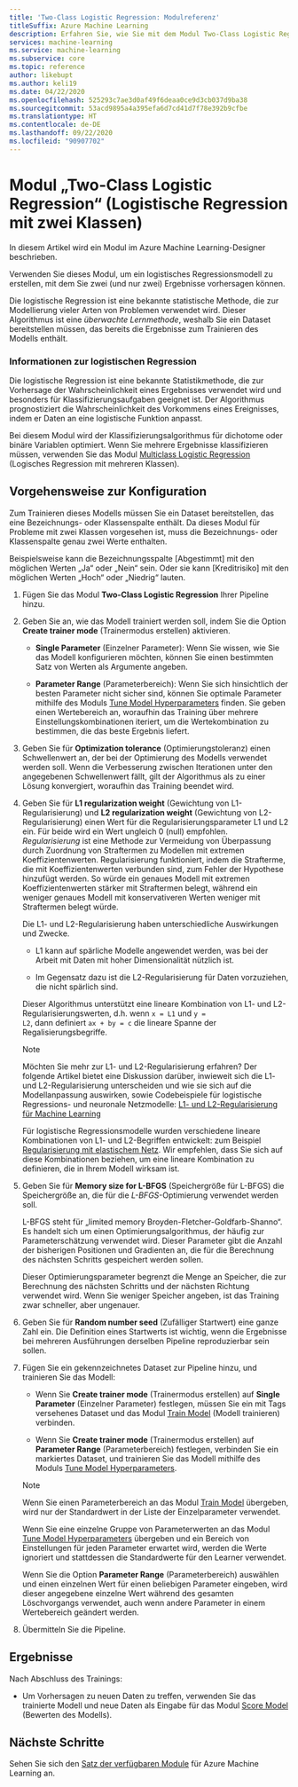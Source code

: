 ```yaml
---
title: 'Two-Class Logistic Regression: Modulreferenz'
titleSuffix: Azure Machine Learning
description: Erfahren Sie, wie Sie mit dem Modul Two-Class Logistic Regression in Azure Machine Learning ein logistisches Regressionsmodell erstellen, mit dem Sie zwei (und nur zwei) Ergebnisse vorhersagen können.
services: machine-learning
ms.service: machine-learning
ms.subservice: core
ms.topic: reference
author: likebupt
ms.author: keli19
ms.date: 04/22/2020
ms.openlocfilehash: 525293c7ae3d0af49f6deaa0ce9d3cb037d9ba38
ms.sourcegitcommit: 53acd9895a4a395efa6d7cd41d7f78e392b9cfbe
ms.translationtype: HT
ms.contentlocale: de-DE
ms.lasthandoff: 09/22/2020
ms.locfileid: "90907702"
---
```

# <a name="two-class-logistic-regression-module"></a>Modul „Two-Class Logistic Regression“ (Logistische Regression mit zwei Klassen)

In diesem Artikel wird ein Modul im Azure Machine Learning-Designer beschrieben.

Verwenden Sie dieses Modul, um ein logistisches Regressionsmodell zu erstellen, mit dem Sie zwei (und nur zwei) Ergebnisse vorhersagen können. 

Die logistische Regression ist eine bekannte statistische Methode, die zur Modellierung vieler Arten von Problemen verwendet wird. Dieser Algorithmus ist eine *überwachte Lernmethode*, weshalb Sie ein Dataset bereitstellen müssen, das bereits die Ergebnisse zum Trainieren des Modells enthält.  

### <a name="about-logistic-regression"></a>Informationen zur logistischen Regression  

Die logistische Regression ist eine bekannte Statistikmethode, die zur Vorhersage der Wahrscheinlichkeit eines Ergebnisses verwendet wird und besonders für Klassifizierungsaufgaben geeignet ist. Der Algorithmus prognostiziert die Wahrscheinlichkeit des Vorkommens eines Ereignisses, indem er Daten an eine logistische Funktion anpasst.
  
Bei diesem Modul wird der Klassifizierungsalgorithmus für dichotome oder binäre Variablen optimiert. Wenn Sie mehrere Ergebnisse klassifizieren müssen, verwenden Sie das Modul [Multiclass Logistic Regression](./multiclass-logistic-regression.md) (Logisches Regression mit mehreren Klassen).

##  <a name="how-to-configure"></a>Vorgehensweise zur Konfiguration  

Zum Trainieren dieses Modells müssen Sie ein Dataset bereitstellen, das eine Bezeichnungs- oder Klassenspalte enthält. Da dieses Modul für Probleme mit zwei Klassen vorgesehen ist, muss die Bezeichnungs- oder Klassenspalte genau zwei Werte enthalten. 

Beispielsweise kann die Bezeichnungsspalte [Abgestimmt] mit den möglichen Werten „Ja“ oder „Nein“ sein. Oder sie kann [Kreditrisiko] mit den möglichen Werten „Hoch“ oder „Niedrig“ lauten. 
  
1.  Fügen Sie das Modul **Two-Class Logistic Regression** Ihrer Pipeline hinzu.  
  
2.  Geben Sie an, wie das Modell trainiert werden soll, indem Sie die Option **Create trainer mode** (Trainermodus erstellen) aktivieren.  
  
    -   **Single Parameter** (Einzelner Parameter): Wenn Sie wissen, wie Sie das Modell konfigurieren möchten, können Sie einen bestimmten Satz von Werten als Argumente angeben.  

    -   **Parameter Range** (Parameterbereich): Wenn Sie sich hinsichtlich der besten Parameter nicht sicher sind, können Sie optimale Parameter mithilfe des Moduls [Tune Model Hyperparameters](tune-model-hyperparameters.md) finden. Sie geben einen Wertebereich an, woraufhin das Training über mehrere Einstellungskombinationen iteriert, um die Wertekombination zu bestimmen, die das beste Ergebnis liefert.
  
3.  Geben Sie für **Optimization tolerance** (Optimierungstoleranz) einen Schwellenwert an, der bei der Optimierung des Modells verwendet werden soll. Wenn die Verbesserung zwischen Iterationen unter den angegebenen Schwellenwert fällt, gilt der Algorithmus als zu einer Lösung konvergiert, woraufhin das Training beendet wird.  
  
4.  Geben Sie für **L1 regularization weight** (Gewichtung von L1-Regularisierung) und **L2 regularization weight** (Gewichtung von L2-Regularisierung) einen Wert für die Regularisierungsparameter L1 und L2 ein. Für beide wird ein Wert ungleich 0 (null) empfohlen.  
     *Regularisierung* ist eine Methode zur Vermeidung von Überpassung durch Zuordnung von Straftermen zu Modellen mit extremen Koeffizientenwerten. Regularisierung funktioniert, indem die Strafterme, die mit Koeffizientenwerten verbunden sind, zum Fehler der Hypothese hinzufügt werden. So würde ein genaues Modell mit extremen Koeffizientenwerten stärker mit Straftermen belegt, während ein weniger genaues Modell mit konservativeren Werten weniger mit Straftermen belegt würde.  
  
     Die L1- und L2-Regularisierung haben unterschiedliche Auswirkungen und Zwecke.  
  
    -   L1 kann auf spärliche Modelle angewendet werden, was bei der Arbeit mit Daten mit hoher Dimensionalität nützlich ist.  
  
    -   Im Gegensatz dazu ist die L2-Regularisierung für Daten vorzuziehen, die nicht spärlich sind.  
  
     Dieser Algorithmus unterstützt eine lineare Kombination von L1- und L2-Regularisierungswerten, d.h. wenn <code>x = L1</code> und <code>y = L2</code>, dann definiert <code>ax + by = c</code> die lineare Spanne der Regalisierungsbegriffe.  
  
    > [!NOTE]
    >  Möchten Sie mehr zur L1- und L2-Regularisierung erfahren? Der folgende Artikel bietet eine Diskussion darüber, inwieweit sich die L1- und L2-Regularisierung unterscheiden und wie sie sich auf die Modellanpassung auswirken, sowie Codebeispiele für logistische Regressions- und neuronale Netzmodelle:  [L1- und L2-Regularisierung für Machine Learning](https://msdn.microsoft.com/magazine/dn904675.aspx)  
    >
    > Für logistische Regressionsmodelle wurden verschiedene lineare Kombinationen von L1- und L2-Begriffen entwickelt: zum Beispiel [Regularisierung mit elastischem Netz](https://wikipedia.org/wiki/Elastic_net_regularization). Wir empfehlen, dass Sie sich auf diese Kombinationen beziehen, um eine lineare Kombination zu definieren, die in Ihrem Modell wirksam ist.
      
5.  Geben Sie für **Memory size for L-BFGS** (Speichergröße für L-BFGS) die Speichergröße an, die für die *L-BFGS*-Optimierung verwendet werden soll.  
  
     L-BFGS steht für „limited memory Broyden-Fletcher-Goldfarb-Shanno“. Es handelt sich um einen Optimierungsalgorithmus, der häufig zur Parameterschätzung verwendet wird. Dieser Parameter gibt die Anzahl der bisherigen Positionen und Gradienten an, die für die Berechnung des nächsten Schritts gespeichert werden sollen.  
  
     Dieser Optimierungsparameter begrenzt die Menge an Speicher, die zur Berechnung des nächsten Schritts und der nächsten Richtung verwendet wird. Wenn Sie weniger Speicher angeben, ist das Training zwar schneller, aber ungenauer.  
  
6.  Geben Sie für **Random number seed** (Zufälliger Startwert) eine ganze Zahl ein. Die Definition eines Startwerts ist wichtig, wenn die Ergebnisse bei mehreren Ausführungen derselben Pipeline reproduzierbar sein sollen.  
  
  
8. Fügen Sie ein gekennzeichnetes Dataset zur Pipeline hinzu, und trainieren Sie das Modell:

    + Wenn Sie **Create trainer mode** (Trainermodus erstellen) auf **Single Parameter** (Einzelner Parameter) festlegen, müssen Sie ein mit Tags versehenes Dataset und das Modul [Train Model](train-model.md) (Modell trainieren) verbinden.  
  
    + Wenn Sie **Create trainer mode** (Trainermodus erstellen) auf **Parameter Range** (Parameterbereich) festlegen, verbinden Sie ein markiertes Dataset, und trainieren Sie das Modell mithilfe des Moduls [Tune Model Hyperparameters](tune-model-hyperparameters.md).  
  
    > [!NOTE]
    > 
    > Wenn Sie einen Parameterbereich an das Modul [Train Model](train-model.md) übergeben, wird nur der Standardwert in der Liste der Einzelparameter verwendet.  
    > 
    > Wenn Sie eine einzelne Gruppe von Parameterwerten an das Modul [Tune Model Hyperparameters](tune-model-hyperparameters.md) übergeben und ein Bereich von Einstellungen für jeden Parameter erwartet wird, werden die Werte ignoriert und stattdessen die Standardwerte für den Learner verwendet.  
    > 
    > Wenn Sie die Option **Parameter Range** (Parameterbereich) auswählen und einen einzelnen Wert für einen beliebigen Parameter eingeben, wird dieser angegebene einzelne Wert während des gesamten Löschvorgangs verwendet, auch wenn andere Parameter in einem Wertebereich geändert werden.  
  
9. Übermitteln Sie die Pipeline.  
  
## <a name="results"></a>Ergebnisse

Nach Abschluss des Trainings:
 
  
+ Um Vorhersagen zu neuen Daten zu treffen, verwenden Sie das trainierte Modell und neue Daten als Eingabe für das Modul [Score Model](./score-model.md) (Bewerten des Modells). 


## <a name="next-steps"></a>Nächste Schritte

Sehen Sie sich den [Satz der verfügbaren Module](module-reference.md) für Azure Machine Learning an. 